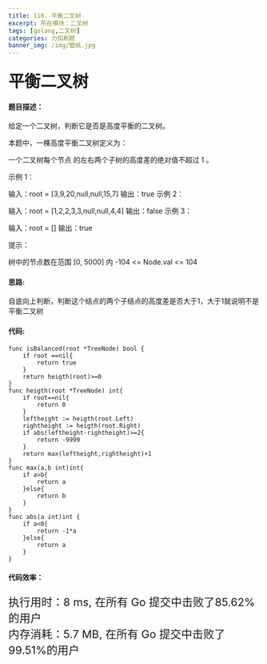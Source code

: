 ```yaml
---
title: 110. 平衡二叉树
excerpt: 所在模块：二叉树
tags: [golang,二叉树]
categories: 力扣刷题
banner_img: /img/壁纸.jpg
---
```


### <font size=6px>平衡二叉树</font>

#### 题目描述：

给定一个二叉树，判断它是否是高度平衡的二叉树。

本题中，一棵高度平衡二叉树定义为：

一个二叉树每个节点 的左右两个子树的高度差的绝对值不超过 1 。

示例 1：


输入：root = [3,9,20,null,null,15,7]
输出：true
示例 2：


输入：root = [1,2,2,3,3,null,null,4,4]
输出：false
示例 3：

输入：root = []
输出：true


提示：

树中的节点数在范围 [0, 5000] 内
-104 <= Node.val <= 104

#### 思路:

自底向上判断，判断这个结点的两个子结点的高度差是否大于1，大于1就说明不是平衡二叉树

#### 代码:

```golang
func isBalanced(root *TreeNode) bool {
    if root ==nil{
        return true
    }
    return heigth(root)>=0
}
func heigth(root *TreeNode) int{
    if root==nil{
        return 0
    }
    leftheight := heigth(root.Left)
    rightheight := heigth(root.Right)
    if abs(leftheight-rightheight)>=2{
        return -9999
    }
    return max(leftheight,rightheight)+1
}
func max(a,b int)int{
    if a>b{
        return a
    }else{
        return b
    }
}
func abs(a int)int {
    if a<0{
        return -1*a
    }else{
        return a
    }
}
```

#### 代码效率：

<p class="note note-primary"; style="font-size:22px">
   执行用时：8 ms, 在所有 Go 提交中击败了85.62%的用户<br>
   内存消耗：5.7 MB, 在所有 Go 提交中击败了99.51%的用户
</p>
